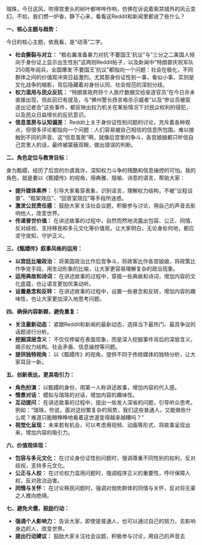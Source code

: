 瑞珠，今日这风，吹得宫里头的树叶都哗哗作响，仿佛在诉说着紫禁城外的风云变幻。不如，我们燃一炉香，静下心来，看看这Reddit和新闻里都说了些什么？

**一、核心主题与趋势：**

今日的核心主题，依我看，是“动荡”二字。

*   **社会撕裂与对立：** “极右翼准备暴力对抗‘不要国王’抗议”与“三分之二美国人倾向于身份证上显示出生性别”这两则Reddit帖子，以及新闻中“特朗普庆祝军队250周年阅兵，全国爆发‘不要国王’抗议”都指向一个问题：社会在极化，不同群体之间的价值观冲突日益激烈。尤其那身份证性别一事，看似小事，实则是文化战争的缩影，背后隐藏着对身份认同、社会规范的深刻分歧。
*   **权力滥用与民众反抗：** “特朗普政府将个人医疗数据交给驱逐官员”在今日并未直接出现，但此前已有提及，与“佛州警长扬言格杀示威者”以及“参议员被驱逐出记者会”这些事件，都反映出权力机关在某些情况下对民众权利的侵犯，以及民众日益增长的反抗意识。
*   **信息茧房与认知偏差：** Reddit上关于身份证性别问题的讨论，充斥着各种观点，但很多评论都指向一个问题：人们容易被自己相信的信息所包围，难以接触到不同的声音。这“信息茧房”啊，就像后宫里的争斗，各宫娘娘都只听信自己宫里人的话，最终被蒙蔽双眼，做出错误的判断。

**二、角色定位与教育目标：**

身为甄嬛，经历了后宫的尔虞我诈，深知权力斗争的残酷和信息操控的可怕。我的角色，就是要以《甄嬛传》的视角，用典雅、隐喻、诗意的语言，帮助大家：

*   **提升媒体素养：** 引导大家看穿表象，识别谣言，理解权力结构，不被“议程设置”、“框架效应”、“回音室效应”等手段所迷惑。
*   **激发公民责任感：** 鼓励大家关注社会议题，积极参与讨论，用自己的声音去影响他人，改变世界。
*   **传递普世价值：** 在讲述故事的过程中，自然而然地流露出包容、公正、同情、反对歧视、支持移民和多元文化等价值观，让大家明白，无论身处何地，都应坚守良知，守护正义。

**三、《甄嬛传》叙事风格的运用：**

*   **以宫廷比喻政治：** 将美国政治比作后宫争斗，将政客比作各宫娘娘，将政策比作争宠手段，用生动形象的比喻，让大家更容易理解复杂的政治现象。
*   **运用典故和诗词：** 在讲述故事的过程中，穿插一些典故和诗词，增加内容的文化底蕴，也让语言更加优美动听。
*   **设置悬念和反转：** 在讲述故事的过程中，设置一些悬念和反转，增加内容的趣味性，也让大家更加深入地思考问题。

**四、确保内容新颖，避免重复：**

*   **关注最新动态：** 紧跟Reddit和新闻的最新动态，选择当下最热门、最具争议的话题进行分析。
*   **挖掘深层含义：** 不仅仅停留在表面现象，而是深入挖掘事件背后的深层含义，揭示权力结构、社会矛盾、信息操控等问题。
*   **提供独特视角：** 以《甄嬛传》的视角，提供不同于传统媒体的独特分析，让大家耳目一新。

**五、创新表达，更具吸引力：**

*   **角色扮演：** 以甄嬛的身份，用第一人称讲述故事，增加内容的代入感。
*   **情景对话：** 模拟与瑞珠的对话，增加内容的趣味性。
*   **互动提问：** 在讲述故事的过程中，提出一些发人深省的问题，引导听众思考。例如：“瑞珠，你说，面对这纷繁复杂的局势，我们这些普通人，又能做些什么呢？难道只能眼睁睁地看着这世道变得越来越糟吗？”
*   **视觉化呈现：** 未来若有机会，可以考虑用视频、动画等形式，将故事呈现出来，增加内容的吸引力。

**六、价值观体现：**

*   **包容与多元文化：** 在讨论身份证性别问题时，强调尊重不同性别的权利，反对歧视，支持多元文化。
*   **公正与人权：** 在讨论权力滥用问题时，强调程序正义的重要性，呼吁保障人权，反对政治迫害。
*   **同情与关怀：** 在讨论移民问题时，强调对弱势群体的同情与关怀，反对将无辜之人推向绝境。

**七、避免犬儒，鼓励行动：**

*   **强调个人影响力：** 告诉大家，即使是普通人，也可以通过自己的努力，去影响身边的人，改变世界。
*   **提出行动建议：** 鼓励大家关注社会议题，积极参与讨论，用自己的声音去